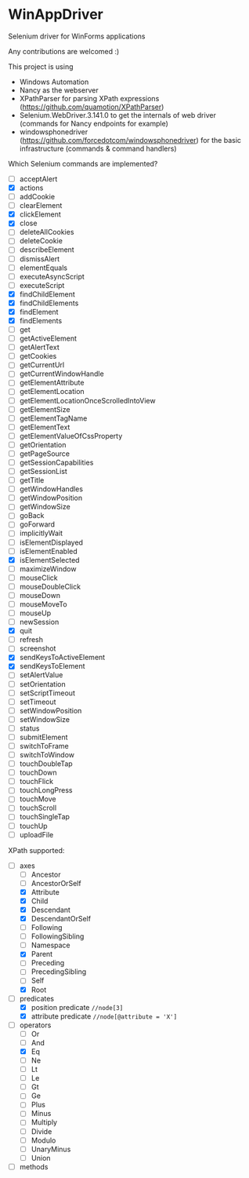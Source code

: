 # WinAppDriver
Selenium driver for WinForms applications

Any contributions are welcomed :)

This project is using 
- Windows Automation
- Nancy as the webserver
- XPathParser for parsing XPath expressions (https://github.com/quamotion/XPathParser)
- Selenium.WebDriver.3.141.0 to get the internals of web driver (commands for Nancy endpoints for example)
- windowsphonedriver (https://github.com/forcedotcom/windowsphonedriver) for the basic infrastructure (commands & command handlers)

Which Selenium commands are implemented?
- [ ] acceptAlert
- [X] actions
- [ ] addCookie
- [ ] clearElement
- [X] clickElement
- [X] close
- [ ] deleteAllCookies
- [ ] deleteCookie
- [ ] describeElement
- [ ] dismissAlert
- [ ] elementEquals
- [ ] executeAsyncScript
- [ ] executeScript
- [X] findChildElement
- [X] findChildElements
- [X] findElement
- [X] findElements
- [ ] get
- [ ] getActiveElement
- [ ] getAlertText
- [ ] getCookies
- [ ] getCurrentUrl
- [ ] getCurrentWindowHandle
- [ ] getElementAttribute
- [ ] getElementLocation
- [ ] getElementLocationOnceScrolledIntoView
- [ ] getElementSize
- [ ] getElementTagName
- [ ] getElementText
- [ ] getElementValueOfCssProperty
- [ ] getOrientation
- [ ] getPageSource
- [ ] getSessionCapabilities
- [ ] getSessionList
- [ ] getTitle
- [ ] getWindowHandles
- [ ] getWindowPosition
- [ ] getWindowSize
- [ ] goBack
- [ ] goForward
- [ ] implicitlyWait
- [ ] isElementDisplayed
- [ ] isElementEnabled
- [X] isElementSelected
- [ ] maximizeWindow
- [ ] mouseClick
- [ ] mouseDoubleClick
- [ ] mouseDown
- [ ] mouseMoveTo
- [ ] mouseUp
- [ ] newSession
- [X] quit
- [ ] refresh
- [ ] screenshot
- [X] sendKeysToActiveElement
- [X] sendKeysToElement
- [ ] setAlertValue
- [ ] setOrientation
- [ ] setScriptTimeout
- [ ] setTimeout
- [ ] setWindowPosition
- [ ] setWindowSize
- [ ] status
- [ ] submitElement
- [ ] switchToFrame
- [ ] switchToWindow
- [ ] touchDoubleTap
- [ ] touchDown
- [ ] touchFlick
- [ ] touchLongPress
- [ ] touchMove
- [ ] touchScroll
- [ ] touchSingleTap
- [ ] touchUp
- [ ] uploadFile

XPath supported:
- [ ] axes 
  - [ ] Ancestor
  - [ ] AncestorOrSelf
  - [X] Attribute
  - [X] Child        
  - [X] Descendant    
  - [X] DescendantOrSelf
  - [ ] Following
  - [ ] FollowingSibling
  - [ ] Namespace
  - [X] Parent
  - [ ] Preceding
  - [ ] PrecedingSibling
  - [ ] Self
  - [X] Root
- [ ] predicates
  - [X] position predicate `//node[3]`
  - [X] attribute predicate `//node[@attribute = 'X']`
- [ ] operators
  - [ ] Or
  - [ ] And
  - [X] Eq 
  - [ ] Ne
  - [ ] Lt 
  - [ ] Le 
  - [ ] Gt 
  - [ ] Ge
  - [ ] Plus 
  - [ ] Minus 
  - [ ] Multiply 
  - [ ] Divide 
  - [ ] Modulo
  - [ ] UnaryMinus
  - [ ] Union
 - [ ] methods
